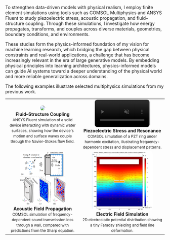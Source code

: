 To strengthen data-driven models with physical realism, I employ finite element simulations using tools such as COMSOL Multiphysics and ANSYS Fluent to study piezoelectric stress, acoustic propagation, and fluid–structure coupling.
Through these simulations, I investigate how energy propagates, transforms, and couples across diverse materials, geometries, boundary conditions, and environments.

These studies form the physics-informed foundation of my vision for machine learning research, which bridging the gap between physical constraints and real-world applications, a challenge that has become increasingly relevant in the era of large generative models. By embedding physical principles into learning architectures, physics-informed models can guide AI systems toward a deeper understanding of the physical world and more reliable generalization across domains.

The following examples illustrate selected multiphysics simulations from my previous work.


<table style="text-align:center; margin:auto;">
<tr>
  <td>
    <a href="/assets/paper_img/simulation/simulation_water.gif">
      <img src="/assets/paper_img/simulation/simulation_water.gif" style="width:50vw; border-radius:8px;"/>
    </a>
    <div><b>Fluid–Structure Coupling</b><br>
    <small>ANSYS Fluent simulation of a solid device interacting with dynamic water surfaces, showing how the device's motion and surface waves couple through the Navier–Stokes flow field.</small></div>
  </td>
  <td>
    <a href="/assets/paper_img/simulation/pzt.mp4">
      <video src="/assets/paper_img/simulation/pzt.mp4" autoplay muted loop style="width:18vw; border-radius:8px;"></video>
    </a>
    <div><b>Piezoelectric Stress and Resonance</b><br>
    <small>COMSOL simulation of a PZT ring under harmonic excitation, illustrating frequency-dependent stress and displacement patterns.</small></div>
  </td>
</tr>

<tr>
  <td>
    <a href="/assets/paper_img/simulation/sound.png">
      <img src="/assets/paper_img/simulation/sound.png" style="width:15vw; border-radius:8px;"/>
    </a>
    <div><b>Acoustic Field Propagation</b><br>
    <small>COMSOL simulation of frequency-dependent sound transmission loss through a wall, compared with predictions from the Sharp equation.</small></div>
  </td>
  <td>
    <a href="/assets/paper_img/simulation/Faraday.png">
      <img src="/assets/paper_img/simulation/Faraday.png" style="width:20vw; border-radius:8px;"/>
    </a>
    <div><b>Electric Field Simulation</b><br>
    <small>2D electrostatic potential distribution showing a tiny Faraday shielding and field line deformation.</small></div>
  </td>
</tr>
</table>
